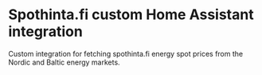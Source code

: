 # Spothinta.fi custom Home Assistant integration

Custom integration for fetching spothinta.fi energy spot prices from the Nordic
and Baltic energy markets.
